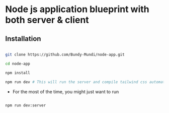 # Node js application blueprint with both server & client 

## Installation

```bash

git clone https://github.com/Bundy-Mundi/node-app.git

cd node-app

npm install

npm run dev # This will run the server and compile tailwind css automatically

```

- For the most of the time, you might just want to run 

```bash

npm run dev:server

```


